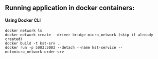 ## Running application in docker containers:
#### Using Docker CLI
```
docker network ls
docker network create --driver bridge micro_network (skip if already created)
docker build -t kst-srv .
docker run -p 5003:5003 --detach --name kst-service --net=micro_network order-srv
```